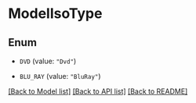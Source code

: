 # ModelIsoType

## Enum


* `DVD` (value: `"Dvd"`)

* `BLU_RAY` (value: `"BluRay"`)


[[Back to Model list]](../README.md#documentation-for-models) [[Back to API list]](../README.md#documentation-for-api-endpoints) [[Back to README]](../README.md)


